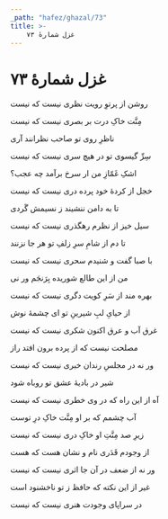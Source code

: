 ```yaml
---
_path: "hafez/ghazal/73"
title: >-
    غزل شمارهٔ ۷۳
---
```

# غزل شمارهٔ ۷۳

<div class="b" id="bn1"><div class="m1"><p>روشن از پرتوِ رویت نظری نیست که نیست</p></div>
<div class="m2"><p>مِنَّت خاکِ درت بر بصری نیست که نیست</p></div></div>
<div class="b" id="bn2"><div class="m1"><p>ناظرِ روی تو صاحب نظرانند آری</p></div>
<div class="m2"><p>سِرِّ گیسوی تو در هیچ سری نیست که نیست</p></div></div>
<div class="b" id="bn3"><div class="m1"><p>اشکِ غَمّازِ من ار سرخ برآمد چه عجب؟</p></div>
<div class="m2"><p>خجل از کردهٔ خود پرده دری نیست که نیست</p></div></div>
<div class="b" id="bn4"><div class="m1"><p>تا به دامن ننشیند ز نسیمش گَردی</p></div>
<div class="m2"><p>سیل خیز از نظرم رهگذری نیست که نیست</p></div></div>
<div class="b" id="bn5"><div class="m1"><p>تا دم از شامِ سرِ زلفِ تو هر جا نزنند</p></div>
<div class="m2"><p>با صبا گفت و شنیدم سحری نیست که نیست</p></div></div>
<div class="b" id="bn6"><div class="m1"><p>من از این طالع شوریده بِرَنجَم ور نی</p></div>
<div class="m2"><p>بهره مند از سَرِ کویت دگری نیست که نیست</p></div></div>
<div class="b" id="bn7"><div class="m1"><p>از حیایِ لبِ شیرینِ تو ای چشمهٔ نوش</p></div>
<div class="m2"><p>غرق آب و عرق اکنون شکری نیست که نیست</p></div></div>
<div class="b" id="bn8"><div class="m1"><p>مصلحت نیست که از پرده برون افتد راز</p></div>
<div class="m2"><p>ور نه در مجلسِ رندان خبری نیست که نیست</p></div></div>
<div class="b" id="bn9"><div class="m1"><p>شیر در بادیهٔ عشق تو روباه شود</p></div>
<div class="m2"><p>آه از این راه که در وی خطری نیست که نیست</p></div></div>
<div class="b" id="bn10"><div class="m1"><p>آب چشمم که بر او مِنَّت خاکِ درِ توست</p></div>
<div class="m2"><p>زیرِ صد مِنَّتِ او خاکِ دری نیست که نیست</p></div></div>
<div class="b" id="bn11"><div class="m1"><p>از وجودم قَدَری نام و نشان هست که هست</p></div>
<div class="m2"><p>ور نه از ضعف در آن جا اثری نیست که نیست</p></div></div>
<div class="b" id="bn12"><div class="m1"><p>غیر از این نکته که حافظ ز تو ناخشنود است</p></div>
<div class="m2"><p>در سراپای وجودت هنری نیست که نیست</p></div></div>
